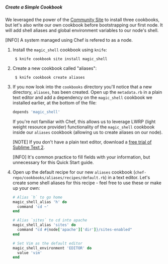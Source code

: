 ##### Create a Simple Cookbook
We leveraged the power of the [Community Site][apache2-cookbook] to install three cookbooks, but let's also write our own cookbook before bootstrapping our first node. It will add shell aliases and global environment variables to our node's shell.

[INFO] A system managed using Chef is refered to as a node.

1. Install the `magic_shell` cookbook using `knife`:

        $ knife cookbook site install magic_shell

1. Create a new cookbook called "aliases":

        $ knife cookbook create aliases

1. If you now look into the `cookbooks` directory you'll notice that a new directory, `aliases`, has been created. Open up the `metadata.rb` in a plain text editor and add a dependency on the `magic_shell` cookbook we installed earlier, at the bottom of the file:

    ``` ruby
    depends 'magic_shell'
    ```

    If you're not familiar with Chef, this allows us to leverage LWRP (light weight resource provider) functionality of the `magic_shell` cookbook inside our `aliases` cookbook (allowing us to create aliases on our node).

    [NOTE] If you don't have a plain text editor, download a [free trial of Sublime Text 2][sublime-text-2].
    
    [INFO] It's common practice to fill fields with your information, but unnecessary for this Quick Start guide.

1. Open up the default recipe for our new `aliases` cookbook (`chef-repo/cookbooks/aliases/recipes/default.rb`) in a text editor. Let's create some shell aliases for this recipe - feel free to use these or make up your own:

    ``` ruby
    # Alias `h` to go home
    magic_shell_alias 'h' do
      command 'cd ~'
    end

    # Alias `sites` to cd into apache
    magic_shell_alias 'sites' do
      command "cd #{node['apache']['dir']}/sites-enabled"
    end

    # Set Vim as the default editor
    magic_shell_environment 'EDITOR' do
      value 'vim'
    end
    ```

[apache2-cookbook]: http://community.opscode.com/cookbooks/apache2 "Opscode Apache2 Cookbook"
[sublime-text-2]: http://www.sublimetext.com/2 "Sublime Text 2"
